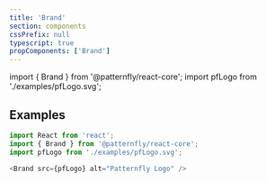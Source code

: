 ```yaml
---
title: 'Brand'
section: components
cssPrefix: null
typescript: true
propComponents: ['Brand']
---
```

import { Brand } from '@patternfly/react-core';
import pfLogo from './examples/pfLogo.svg';

## Examples
```js title=Basic
import React from 'react';
import { Brand } from '@patternfly/react-core';
import pfLogo from './examples/pfLogo.svg';

<Brand src={pfLogo} alt="Patternfly Logo" />
```
